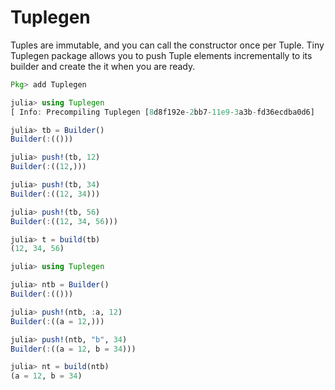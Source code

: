 # Tuplegen

Tuples are immutable, and you can call the constructor once per Tuple. Tiny Tuplegen package allows you to push Tuple elements incrementally to its builder and create the it when you are ready.

```julia
Pkg> add Tuplegen
```

```julia
julia> using Tuplegen
[ Info: Precompiling Tuplegen [8d8f192e-2bb7-11e9-3a3b-fd36ecdba0d6]

julia> tb = Builder()
Builder(:(()))

julia> push!(tb, 12)
Builder(:((12,)))

julia> push!(tb, 34)
Builder(:((12, 34)))

julia> push!(tb, 56)
Builder(:((12, 34, 56)))

julia> t = build(tb)
(12, 34, 56)
```

```julia
julia> using Tuplegen

julia> ntb = Builder()
Builder(:(()))

julia> push!(ntb, :a, 12)
Builder(:((a = 12,)))

julia> push!(ntb, "b", 34)
Builder(:((a = 12, b = 34)))

julia> nt = build(ntb)
(a = 12, b = 34)
```
